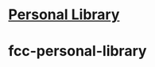 # [Personal Library](https://www.freecodecamp.org/learn/quality-assurance/quality-assurance-projects/personal-library)


# fcc-personal-library
